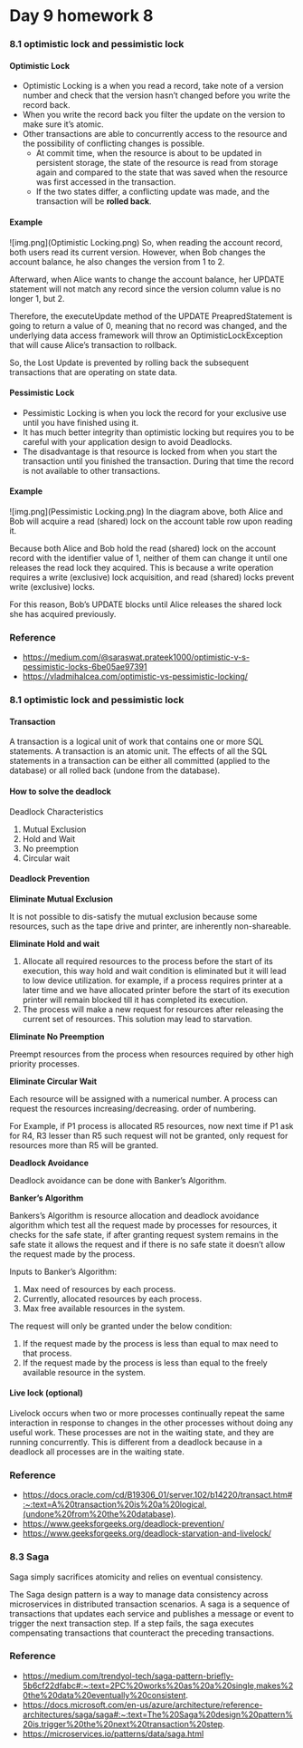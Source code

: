 # Day 9 homework 8

### 8.1 optimistic lock and pessimistic lock
#### Optimistic Lock
* Optimistic Locking is a when you read a record, take note of a version number and check that the version hasn’t changed before you write the record back. 
* When you write the record back you filter the update on the version to make sure it’s atomic.
* Other transactions are able to concurrently access to the resource and the possibility of conflicting changes is possible. 
  * At commit time, when the resource is about to be updated in persistent storage, the state of the resource is read from storage again and compared to the state that was saved when the resource was first accessed in the transaction. 
  * If the two states differ, a conflicting update was made, and the transaction will be **rolled back**.

#### Example
![img.png](Optimistic Locking.png)
So, when reading the account record, both users read its current version. However, when Bob changes the account balance, he also changes the version from 1 to 2.

Afterward, when Alice wants to change the account balance, her UPDATE statement will not match any record since the version column value is no longer 1, but 2.

Therefore, the executeUpdate method of the UPDATE PreapredStatement is going to return a value of 0, meaning that no record was changed, and the underlying data access framework will throw an OptimisticLockException that will cause Alice’s transaction to rollback.

So, the Lost Update is prevented by rolling back the subsequent transactions that are operating on state data.

#### Pessimistic Lock
* Pessimistic Locking is when you lock the record for your exclusive use until you have finished using it.
* It has much better integrity than optimistic locking but requires you to be careful with your application design to avoid Deadlocks.
* The disadvantage is that resource is locked from when you start the transaction until you finished the transaction. During that time the record is not available to other transactions.

#### Example
![img.png](Pessimistic Locking.png)
In the diagram above, both Alice and Bob will acquire a read (shared) lock on the account table row upon reading it.

Because both Alice and Bob hold the read (shared) lock on the account record with the identifier value of 1, neither of them can change it until one releases the read lock they acquired. This is because a write operation requires a write (exclusive) lock acquisition, and read (shared) locks prevent write (exclusive) locks.

For this reason, Bob’s UPDATE blocks until Alice releases the shared lock she has acquired previously.

### Reference
* https://medium.com/@saraswat.prateek1000/optimistic-v-s-pessimistic-locks-6be05ae97391
* https://vladmihalcea.com/optimistic-vs-pessimistic-locking/

### 8.1 optimistic lock and pessimistic lock
#### Transaction
A transaction is a logical unit of work that contains one or more SQL statements. A transaction is an atomic unit. The effects of all the SQL statements in a transaction can be either all committed (applied to the database) or all rolled back (undone from the database).

#### How to solve the deadlock
Deadlock Characteristics
1. Mutual Exclusion 
2. Hold and Wait 
3. No preemption 
4. Circular wait
#### Deadlock Prevention
**Eliminate Mutual Exclusion**

It is not possible to dis-satisfy the mutual exclusion because some resources, such as the tape drive and printer, are inherently non-shareable.

**Eliminate Hold and wait**
1. Allocate all required resources to the process before the start of its execution, this way hold and wait condition is eliminated but it will lead to low device utilization. for example, if a process requires printer at a later time and we have allocated printer before the start of its execution printer will remain blocked till it has completed its execution.
2. The process will make a new request for resources after releasing the current set of resources. This solution may lead to starvation.

**Eliminate No Preemption**

Preempt resources from the process when resources required by other high priority processes.

**Eliminate Circular Wait**

Each resource will be assigned with a numerical number. A process can request the resources increasing/decreasing. order of numbering.

For Example, if P1 process is allocated R5 resources, now next time if P1 ask for R4, R3 lesser than R5 such request will not be granted, only request for resources more than R5 will be granted.

**Deadlock Avoidance**

Deadlock avoidance can be done with Banker’s Algorithm.

**Banker’s Algorithm**

Bankers’s Algorithm is resource allocation and deadlock avoidance algorithm which test all the request made by processes for resources, it checks for the safe state, if after granting request system remains in the safe state it allows the request and if there is no safe state it doesn’t allow the request made by the process.

Inputs to Banker’s Algorithm:
1. Max need of resources by each process. 
2. Currently, allocated resources by each process. 
3. Max free available resources in the system.

The request will only be granted under the below condition:
1. If the request made by the process is less than equal to max need to that process. 
2. If the request made by the process is less than equal to the freely available resource in the system.

#### Live lock (optional)
Livelock occurs when two or more processes continually repeat the same interaction in response to changes in the other processes without doing any useful work. These processes are not in the waiting state, and they are running concurrently. This is different from a deadlock because in a deadlock all processes are in the waiting state.

### Reference
* https://docs.oracle.com/cd/B19306_01/server.102/b14220/transact.htm#:~:text=A%20transaction%20is%20a%20logical,(undone%20from%20the%20database).
* https://www.geeksforgeeks.org/deadlock-prevention/
* https://www.geeksforgeeks.org/deadlock-starvation-and-livelock/

### 8.3 Saga
Saga simply sacrifices atomicity and relies on eventual consistency.

The Saga design pattern is a way to manage data consistency across microservices in distributed transaction scenarios. A saga is a sequence of transactions that updates each service and publishes a message or event to trigger the next transaction step. If a step fails, the saga executes compensating transactions that counteract the preceding transactions.

### Reference
* https://medium.com/trendyol-tech/saga-pattern-briefly-5b6cf22dfabc#:~:text=2PC%20works%20as%20a%20single,makes%20the%20data%20eventually%20consistent.
* https://docs.microsoft.com/en-us/azure/architecture/reference-architectures/saga/saga#:~:text=The%20Saga%20design%20pattern%20is,trigger%20the%20next%20transaction%20step.
* https://microservices.io/patterns/data/saga.html